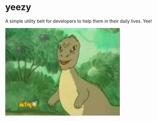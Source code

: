 # yeezy

A simple utility belt for developers to help them in their daily lives. Yee!

![yee.png](yee.png)
